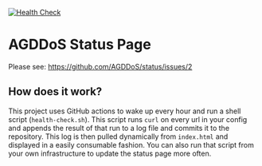 [![Health Check](../../actions/workflows/health-check.yml/badge.svg)](../../actions/workflows/health-check.yml)

# AGDDoS Status Page

Please see: https://github.com/AGDDoS/status/issues/2

## How does it work?

This project uses GitHub actions to wake up every hour and run a shell script (`health-check.sh`). This script runs `curl` on every url in your config and appends the result of that run to a log file and commits it to the repository. This log is then pulled dynamically from `index.html` and displayed in a easily consumable fashion. You can also run that script from your own infrastructure to update the status page more often.
